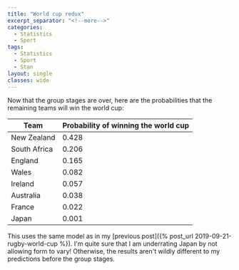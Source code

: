 ```yaml
---
title: "World cup redux"
excerpt_separator: "<!--more-->"
categories:
  - Statistics
  - Sport
tags:
  - Statistics
  - Sport
  - Stan
layout: single
classes: wide
---
```


Now that the group stages are over, here are the probabilities that the remaining teams will win the world cup:

| Team         | Probability of winning the world cup |
|--------------|--------------------------------------|
| New Zealand  | 0.428                                |
| South Africa | 0.206                                |
| England      | 0.165                                |
| Wales        | 0.082                                |
| Ireland      | 0.057                                |
| Australia    | 0.038                                |
| France       | 0.022                                |
| Japan        | 0.001                                |

This uses the same model as in my [previous post]({% post_url 2019-09-21-rugby-world-cup %}). 
I'm quite sure that I am underrating Japan by not allowing form to vary!
Otherwise, the results aren't wildly different to my predictions before the group stages.